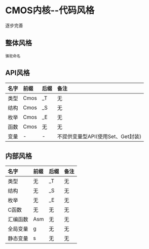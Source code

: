 # CMOS内核--代码风格
逐步完善

## 整体风格
    骆驼命名

##  API风格
|名字    |前缀    |后缀    |备注    |
|:-------|:-------|:-------|:-------|
|类型    |Cmos    |\_T     |无      |
|结构    |Cmos    |\_S     |无      |
|枚举    |Cmos    |\_E     |无      |
|函数    |Cmos    |无      |无      |
|变量    |-       |-       |不提供变量型API(使用Set、Get封装)|

##  内部风格
|名字    |前缀    |后缀    |备注    |
|:-------|:-------|:-------|:-------|
|类型    |无      |\_T     |无      |
|结构    |无      |\_S     |无      |
|枚举    |无      |\_E     |无      |
|C函数   |无      |无      |无      |
|汇编函数|Asm     |无      |无      |
|全局变量|g       |无      |无      |
|静态变量|s       |无      |无      |
